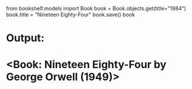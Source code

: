 from bookshelf.models import Book
book = Book.objects.get(title="1984")
book.title = "Nineteen Eighty-Four"
book.save()
book

# Output:
# <Book: Nineteen Eighty-Four by George Orwell (1949)>

